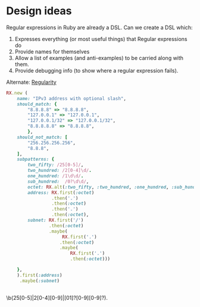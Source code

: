 # Design ideas

Regular expressions in Ruby are already a DSL. Can we create a DSL which:

1. Expresses everything (or most useful things) that Regular expressions do
2. Provide names for themselves
3. Allow a list of examples (and anti-examples) to be carried along with them.
4. Provide debugging info (to show where a regular expression fails).

Alternate: [Regularity](https://github.com/andrewberls/regularity)

```ruby
RX.new (
    name: "IPv3 address with optional slash",
    should_match: {
        "8.8.8.8" => "8.8.8.8",
        "127.0.0.1" => "127.0.0.1",
        "127.0.0.1/32" => "127.0.0.1/32",
        "8.8.8.8.8" => "8.8.8.8",
        },
    should_not_match: [
        "256.256.256.256",
        "8.8.8",
    ],
    subpatterns: {
        two_fifty: /25[0-5]/,
        two_hundred: /2[0-4]\d/.
        one_hundred: /1\d\d/.
        sub_hundred:  /0?\d\d/,
        octet: RX.alt(:two_fifty, :two_hundred, :one_hundred, :sub_hundred),
        address: RX.first(:octet)
                 .then('.')
                 .then(:octet)
                 .then('.')
                 .then(:octet),
        subnet: RX.first('/')
                .then(:octet)
                .maybe(
                     RX.first('.')
                    .then(:octet)
                    .maybe(
                        RX.first('.')
                        .then(:octet)))

    },
    ).first(:address)
     .maybe(:subnet)
  
```

\b(25[0-5]|2[0-4][0-9]|[01]?[0-9][0-9]?)\.
